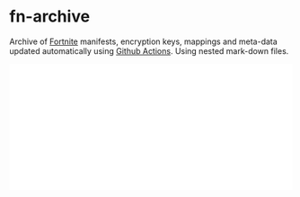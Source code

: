 # fn-archive

Archive of [Fortnite](https://www.epicgames.com/fortnite/en-US/home) manifests, encryption keys, mappings and meta-data updated automatically using [Github Actions](https://docs.github.com/en/actions). Using nested mark-down files.

[![30.30](https://github.com/Tectors/fn-archive/blob/master/.github/source/dependents/gen.30.30.svg)](https://github.com/Tectors/fn-archive/blob/master/tree/30.30.md)
